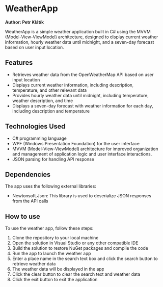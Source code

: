 # WeatherApp

**Author: Petr Klátík**

WeatherApp is a simple weather application built in C# using the MVVM (Model-View-ViewModel) architecture, designed to display current weather information, hourly weather data until midnight, and a seven-day forecast based on user input location.

## Features
- Retrieves weather data from the OpenWeatherMap API based on user input location
- Displays current weather information, including description, temperature, and other relevant data
- Provides hourly weather data until midnight, including temperature, weather description, and time
- Displays a seven-day forecast with weather information for each day, including description and temperature

## Technologies Used
- C# programming language
- WPF (Windows Presentation Foundation) for the user interface
- MVVM (Model-View-ViewModel) architecture for improved organization and management of application logic and user interface interactions.
- JSON parsing for handling API response

## Dependencies
The app uses the following external libraries:
- Newtonsoft.Json: This library is used to deserialize JSON responses from the API calls

## How to use
To use the weather app, follow these steps:
1. Clone the repository to your local machine
2. Open the solution in Visual Studio or any other compatible IDE
3. Build the solution to restore NuGet packages and compile the code
4. Run the app to launch the weather app
5. Enter a place name in the search text box and click the search button to retrieve weather data
6. The weather data will be displayed in the app
7. Click the clear button to clear the search text and weather data
8. Click the exit button to exit the application
